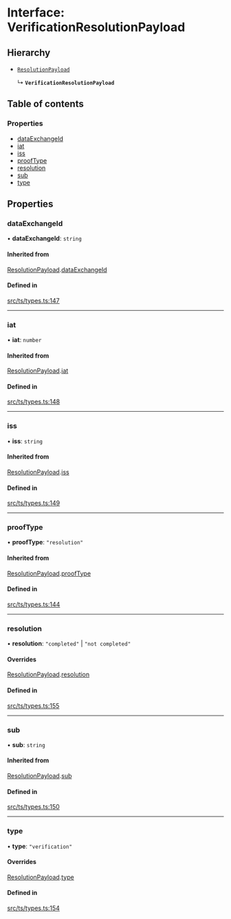 # Interface: VerificationResolutionPayload

## Hierarchy

- [`ResolutionPayload`](ResolutionPayload.md)

  ↳ **`VerificationResolutionPayload`**

## Table of contents

### Properties

- [dataExchangeId](VerificationResolutionPayload.md#dataexchangeid)
- [iat](VerificationResolutionPayload.md#iat)
- [iss](VerificationResolutionPayload.md#iss)
- [proofType](VerificationResolutionPayload.md#prooftype)
- [resolution](VerificationResolutionPayload.md#resolution)
- [sub](VerificationResolutionPayload.md#sub)
- [type](VerificationResolutionPayload.md#type)

## Properties

### dataExchangeId

• **dataExchangeId**: `string`

#### Inherited from

[ResolutionPayload](ResolutionPayload.md).[dataExchangeId](ResolutionPayload.md#dataexchangeid)

#### Defined in

[src/ts/types.ts:147](https://gitlab.com/i3-market/code/wp3/t3.2/conflict-resolution/non-repudiation-library/-/blob/59d622a/src/ts/types.ts#L147)

___

### iat

• **iat**: `number`

#### Inherited from

[ResolutionPayload](ResolutionPayload.md).[iat](ResolutionPayload.md#iat)

#### Defined in

[src/ts/types.ts:148](https://gitlab.com/i3-market/code/wp3/t3.2/conflict-resolution/non-repudiation-library/-/blob/59d622a/src/ts/types.ts#L148)

___

### iss

• **iss**: `string`

#### Inherited from

[ResolutionPayload](ResolutionPayload.md).[iss](ResolutionPayload.md#iss)

#### Defined in

[src/ts/types.ts:149](https://gitlab.com/i3-market/code/wp3/t3.2/conflict-resolution/non-repudiation-library/-/blob/59d622a/src/ts/types.ts#L149)

___

### proofType

• **proofType**: ``"resolution"``

#### Inherited from

[ResolutionPayload](ResolutionPayload.md).[proofType](ResolutionPayload.md#prooftype)

#### Defined in

[src/ts/types.ts:144](https://gitlab.com/i3-market/code/wp3/t3.2/conflict-resolution/non-repudiation-library/-/blob/59d622a/src/ts/types.ts#L144)

___

### resolution

• **resolution**: ``"completed"`` \| ``"not completed"``

#### Overrides

[ResolutionPayload](ResolutionPayload.md).[resolution](ResolutionPayload.md#resolution)

#### Defined in

[src/ts/types.ts:155](https://gitlab.com/i3-market/code/wp3/t3.2/conflict-resolution/non-repudiation-library/-/blob/59d622a/src/ts/types.ts#L155)

___

### sub

• **sub**: `string`

#### Inherited from

[ResolutionPayload](ResolutionPayload.md).[sub](ResolutionPayload.md#sub)

#### Defined in

[src/ts/types.ts:150](https://gitlab.com/i3-market/code/wp3/t3.2/conflict-resolution/non-repudiation-library/-/blob/59d622a/src/ts/types.ts#L150)

___

### type

• **type**: ``"verification"``

#### Overrides

[ResolutionPayload](ResolutionPayload.md).[type](ResolutionPayload.md#type)

#### Defined in

[src/ts/types.ts:154](https://gitlab.com/i3-market/code/wp3/t3.2/conflict-resolution/non-repudiation-library/-/blob/59d622a/src/ts/types.ts#L154)
